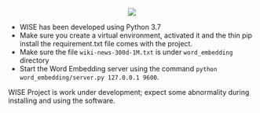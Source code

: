 <div align="center">
  <img src="https://github.com/CoDS-GCS/WISE/blob/dev/logo.png" />
</div>

* WISE has been developed using Python 3.7
* Make sure you create a virtual environment, activated it and the thin pip install the requirement.txt file comes with the project. 
* Make sure the file `wiki-news-300d-1M.txt` is under `word_embedding` directory
* Start the Word Embedding server using the command `python word_embedding/server.py 127.0.0.1 9600`.

WISE Project is work under development; expect some abnormality during installing and using the software.
